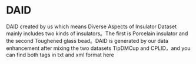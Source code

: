 # DAID
DAID created by us which means Diverse Aspects of Insulator Dataset mainly includes two kinds of insulators。The first is Porcelain insulator and the second Toughened glass bead。DAID is generated by our data enhancement after mixing the two datasets TipDMCup and CPLID，and you can find both tags in txt and xml format here 
